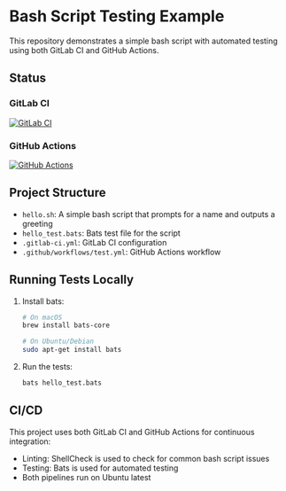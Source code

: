 # Bash Script Testing Example

This repository demonstrates a simple bash script with automated testing using both GitLab CI and GitHub Actions.

## Status

### GitLab CI
[![GitLab CI](https://gitlab.com/d4n3sh/cursor_test_bash_1/badges/main/pipeline.svg)](https://gitlab.com/d4n3sh/cursor_test_bash_1/-/commits/main)

### GitHub Actions
[![GitHub Actions](https://github.com/d4n3sh/cursor_test_bash_1/actions/workflows/test.yml/badge.svg)](https://github.com/d4n3sh/cursor_test_bash_1/actions/workflows/test.yml)

## Project Structure

- `hello.sh`: A simple bash script that prompts for a name and outputs a greeting
- `hello_test.bats`: Bats test file for the script
- `.gitlab-ci.yml`: GitLab CI configuration
- `.github/workflows/test.yml`: GitHub Actions workflow

## Running Tests Locally

1. Install bats:
   ```bash
   # On macOS
   brew install bats-core
   
   # On Ubuntu/Debian
   sudo apt-get install bats
   ```

2. Run the tests:
   ```bash
   bats hello_test.bats
   ```

## CI/CD

This project uses both GitLab CI and GitHub Actions for continuous integration:

- Linting: ShellCheck is used to check for common bash script issues
- Testing: Bats is used for automated testing
- Both pipelines run on Ubuntu latest 